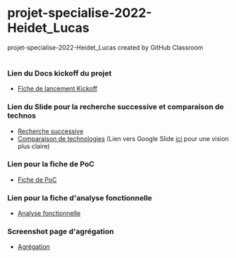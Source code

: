 # projet-specialise-2022-Heidet_Lucas
projet-specialise-2022-Heidet_Lucas created by GitHub Classroom
<br><br>
### Lien du Docs kickoff du projet
* [Fiche de lancement Kickoff](https://github.com/cegepmatane/projet-specialise-2022-MoOaAaa/blob/main/docs/Lancement%20_kickoff_%20du%20Projet.pdf)

### Lien du Slide pour la recherche successive et comparaison de technos
* [Recherche successive](https://github.com/cegepmatane/projet-specialise-2022-MoOaAaa/blob/main/docs/Template%20Recherche%20Successive.pdf)<br>
* [Comparaison de technologies](https://github.com/cegepmatane/projet-specialise-2022-MoOaAaa/blob/main/docs/GRILLES%20de%20COMPARAISON.pdf) (Lien vers Google Slide [ici](https://docs.google.com/presentation/d/1LYfxhDg_11a3_SKHbhk_z_2oREoBTiBbwawQ7B4HDnc/edit?usp=sharing) pour une vision plus claire)

### Lien pour la fiche de PoC
* [Fiche de PoC](https://docs.google.com/document/d/1SmATb21jWMS6NCMENI7VLnfCyQyc8l4yJCxtf_9WOGk/edit?usp=sharing)

### Lien pour la fiche d'analyse fonctionnelle 
* [Analyse fonctionnelle](https://github.com/cegepmatane/projet-specialise-2022-MoOaAaa/blob/main/docs/Analyse%20fonctionnelle.pdf)

### Screenshot page d'agrégation
* [Agrégation](https://github.com/cegepmatane/projet-specialise-2022-MoOaAaa/blob/main/docs/Agre.PNG)

